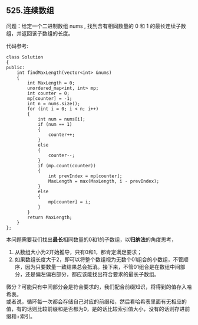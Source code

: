 ## 525.连续数组
问题：给定一个二进制数组 nums , 找到含有相同数量的 0 和 1 的最长连续子数组，并返回该子数组的长度。

代码参考:
```
class Solution
{
public:
    int findMaxLength(vector<int> &nums)
    {
        int MaxLength = 0;
        unordered_map<int, int> mp;
        int counter = 0;
        mp[counter] = -1;
        int n = nums.size();
        for (int i = 0; i < n; i++)
        {
            int num = nums[i];
            if (num == 1)
            {
                counter++;
            }
            else
            {
                counter--;
            }
            if (mp.count(counter))
            {
                int prevIndex = mp[counter];
                MaxLength = max(MaxLength, i - prevIndex);
            }
            else
            {
                mp[counter] = i;
            }
        }
        return MaxLength;
    }
};
```
本问题需要我们找出**最长**相同数量的0和1的子数组，以**归纳法**的角度思考，  
1. 从数组大小为2开始推导，只有0和1，那肯定满足要求；
2. 如果数组长度大于2，即可以将整个数组视为无数个01组合的小数组，不管顺序，因为只要数量一致结果总会抵消。接下来，不管01组合是在数组中间部分，还是偏左偏右部分，都应该能找出符合要求的最长子数组。

微分？可能只有中间部分会是符合要求的，我们配合前缀知识，将得到的值存入哈希表。  
或者说，循环每一次都会存储自己对应的前缀和，然后看哈希表里面有无相应的值，有的话则比较前缀和是否都为0，是的话比较索引值大小，没有的话则存进前缀和+索引。